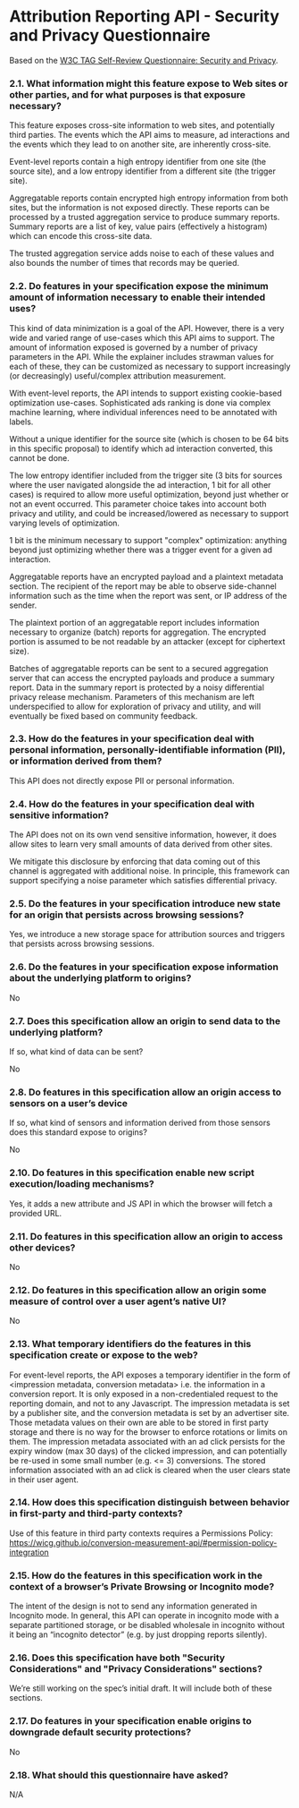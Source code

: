 # Attribution Reporting API - Security and Privacy Questionnaire

Based on the [W3C TAG Self-Review Questionnaire: Security and Privacy](https://w3ctag.github.io/security-questionnaire/).

### 2.1. What information might this feature expose to Web sites or other parties, and for what purposes is that exposure necessary?

This feature exposes cross-site information to web sites, and potentially third parties. The events which the API aims to measure, ad interactions and the events which they lead to on another site, are inherently cross-site.

Event-level reports contain a high entropy identifier from one site (the source site), and a low entropy identifier from a different site (the trigger site).

Aggregatable reports contain encrypted high entropy information from both sites, but the information is not exposed directly. These reports can be processed by a trusted aggregation service to produce summary reports. Summary reports are a list of key, value pairs (effectively a histogram) which can encode this cross-site data.

The trusted aggregation service adds noise to each of these values and also bounds the number of times that records may be queried.

### 2.2. Do features in your specification expose the minimum amount of information necessary to enable their intended uses?

This kind of data minimization is a goal of the API. However, there is a very wide and varied range of use-cases which this API aims to support. The amount of information exposed is governed by a number of privacy parameters in the API. While the explainer includes strawman values for each of these, they can be customized as necessary to support increasingly (or decreasingly) useful/complex attribution measurement.

With event-level reports, the API intends to support existing cookie-based optimization use-cases. Sophisticated ads ranking is done via complex machine learning, where individual inferences need to be annotated with labels. 

Without a unique identifier for the source site (which is chosen to be 64 bits in this specific proposal) to identify which ad interaction converted, this cannot be done.

The low entropy identifier included from the trigger site (3 bits for sources where the user navigated alongside the ad interaction, 1 bit for all other cases) is required to allow more useful optimization, beyond just whether or not an event occurred. This parameter choice takes into account both privacy and utility, and could be increased/lowered as necessary to support varying levels of optimization.

1 bit is the minimum necessary to support "complex" optimization: anything beyond just optimizing whether there was a trigger event for a given ad interaction.

Aggregatable reports have an encrypted payload and a plaintext metadata section. The recipient of the report may be able to observe side-channel information such as the time when the report was sent, or IP address of the sender. 

The plaintext portion of an aggregatable report includes information necessary to organize (batch) reports for aggregation. The encrypted portion is assumed to be not readable by an attacker (except for ciphertext size). 

Batches of aggregatable reports can be sent to a secured aggregation server that can access the encrypted payloads and produce a summary report. Data in the summary report is protected by a noisy differential privacy release mechanism. Parameters of this mechanism are left underspecified to allow for exploration of privacy and utility, and will eventually be fixed based on community feedback. 

### 2.3. How do the features in your specification deal with personal information, personally-identifiable information (PII), or information derived from them?

This API does not directly expose PII or personal information.

### 2.4. How do the features in your specification deal with sensitive information?
The API does not on its own vend sensitive information, however, it does allow sites to learn very small amounts of data derived from other sites.

We mitigate this disclosure by enforcing that data coming out of this channel is aggregated with additional noise. In principle, this framework can support specifying a noise parameter which satisfies differential privacy.

### 2.5. Do the features in your specification introduce new state for an origin that persists across browsing sessions?
Yes, we introduce a new storage space for attribution sources and triggers that persists across browsing sessions.

### 2.6. Do the features in your specification expose information about the underlying platform to origins?
No

### 2.7. Does this specification allow an origin to send data to the underlying platform?
If so, what kind of data can be sent?

No

### 2.8. Do features in this specification allow an origin access to sensors on a user’s device
If so, what kind of sensors and information derived from those sensors does this standard expose to origins?

No

### 2.10. Do features in this specification enable new script execution/loading mechanisms?
Yes, it adds a new attribute and JS API in which the browser will fetch a provided URL.

### 2.11. Do features in this specification allow an origin to access other devices?
No

### 2.12. Do features in this specification allow an origin some measure of control over a user agent’s native UI?
No

### 2.13. What temporary identifiers do the features in this specification create or expose to the web?
For event-level reports, the API exposes a temporary identifier in the form of <impression metadata, conversion metadata> i.e. the information in a conversion report. It is only exposed in a non-credentialed request to the reporting domain, and not to any Javascript. The impression metadata is set by a publisher site, and the conversion metadata is set by an advertiser site. Those metadata values on their own are able to be stored in first party storage and there is no way for the browser to enforce rotations or limits on them.
The impression metadata associated with an ad click persists for the expiry window (max 30 days) of the clicked impression, and can potentially be re-used in some small number (e.g. <= 3) conversions.
The stored information associated with an ad click is cleared when the user clears state in their user agent.

### 2.14. How does this specification distinguish between behavior in first-party and third-party contexts?
Use of this feature in third party contexts requires a Permissions Policy:
https://wicg.github.io/conversion-measurement-api/#permission-policy-integration

### 2.15. How do the features in this specification work in the context of a browser’s Private Browsing or Incognito mode?
The intent of the design is not to send any information generated in Incognito mode. In general, this API can operate in incognito mode with a separate partitioned storage, or be disabled wholesale in incognito without it being an “incognito detector” (e.g. by just dropping reports silently).

### 2.16. Does this specification have both "Security Considerations" and "Privacy Considerations" sections?
We’re still working on the spec’s initial draft. It will include both of these sections.

### 2.17. Do features in your specification enable origins to downgrade default security protections?
No

### 2.18. What should this questionnaire have asked?
N/A
